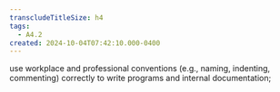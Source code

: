 ```yaml
---
transcludeTitleSize: h4
tags:
  - A4.2
created: 2024-10-04T07:42:10.000-0400
---
```

use workplace and professional conventions (e.g., naming, indenting, commenting) correctly to write programs and internal documentation;